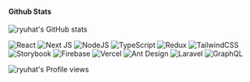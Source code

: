 #### Github Stats
![ryuhat's GitHub stats](https://streakingman-github-readme-stats.vercel.app/api?username=ryuhat&show_icons=true&show_icons=true&count_private=true&&title_color=fff&icon_color=8B959E&text_color=9f9f9f&bg_color=0E1217)

<!-- <a href="https://github.com/anuraghazra/github-readme-stats">
  <img align="left" src="https://github-readme-stats.vercel.app/api?username=ryuhat&count_private=true&show_icons=true&&title_color=fff&icon_color=8B959E&text_color=9f9f9f&bg_color=0E1217" />
</a>
<a href="https://github.com/anuraghazra/github-readme-stats">
  <img align="left" src="https://github-readme-stats.vercel.app/api/top-langs/?username=ryuhat&count_private=true&title_color=fff&icon_color=8B959E&text_color=9f9f9f&bg_color=0E1217" />
</a> -->

<!-- [![Top Langs](https://github-readme-stats.vercel.app/api/top-langs/?username=anuraghazra&layout=compact)](https://github.com/anuraghazra/github-readme-stats) -->
<!-- 
| <a href="https://github.com/anuraghazra/github-readme-stats"><img align="center" src="https://github-readme-stats.vercel.app/api?username=ryuhat&count_private=true&show_icons=true&include_all_commits=true&theme=buefy&hide_border=true" alt="Anurag's github stats" /></a> | <a href="https://github.com/anuraghazra/github-readme-stats"><img align="center" src="https://github-readme-stats.vercel.app/api/top-langs/?username=ryuhat&count_private=true&layout=compact&theme=buefy&hide_border=true" /></a> |
| ------------- | ------------- | -->

<!-- ![ryuhat's Github streak](https://github-readme-streak-stats.herokuapp.com/?user=ryuhat&stroke=ffffff&background=0E1217&ring=8B959E&fire=ffffff&currStreakNum=ffffff&currStreakLabel=fff&sideNums=ffffff&sideLabels=8B959E&dates=ffffff) -->

<!-- #### Tech Stack -->
![React](https://img.shields.io/badge/react-%2320232a.svg?style=for-the-badge&logo=react&logoColor=%2361DAFB)
![Next JS](https://img.shields.io/badge/Next-black?style=for-the-badge&logo=next.js&logoColor=white)
![NodeJS](https://img.shields.io/badge/node.js-6DA55F?style=for-the-badge&logo=node.js&logoColor=white)
![TypeScript](https://img.shields.io/badge/typescript-%23007ACC.svg?style=for-the-badge&logo=typescript&logoColor=white)
![Redux](https://img.shields.io/badge/redux-%23593d88.svg?style=for-the-badge&logo=redux&logoColor=white)
![TailwindCSS](https://img.shields.io/badge/tailwindcss-%2338B2AC.svg?style=for-the-badge&logo=tailwind-css&logoColor=white)
![Storybook](https://img.shields.io/badge/storybook-FF4785?style=for-the-badge&logo=storybook&logoColor=white)
![Firebase](https://img.shields.io/badge/firebase-%23039BE5.svg?style=for-the-badge&logo=firebase)
![Vercel](https://img.shields.io/badge/vercel-%23000000.svg?style=for-the-badge&logo=vercel&logoColor=white)
![Ant Design](https://img.shields.io/badge/Ant%20Design-1890FF?style=for-the-badge&logo=antdesign&logoColor=white)
![Laravel](https://img.shields.io/badge/laravel-%23FF2D20.svg?style=for-the-badge&logo=laravel&logoColor=white)
![GraphQL](https://img.shields.io/badge/GraphQl-E10098?style=for-the-badge&logo=graphql&logoColor=white)

![ryuhat's Profile views](https://komarev.com/ghpvc/?username=ryuhat&color=lightgrey)

<!-- - 👋 Hi, I’m @ryuhat
- 👀 I’m interested in ...
- 🌱 I’m currently learning ...
- 💞️ I’m looking to collaborate on ...
- 📫 How to reach me ...
 -->
<!---
ryuhat/ryuhat is a ✨ special ✨ repository because its `README.md` (this file) appears on your GitHub profile.
You can click the Preview link to take a look at your changes.
--->
